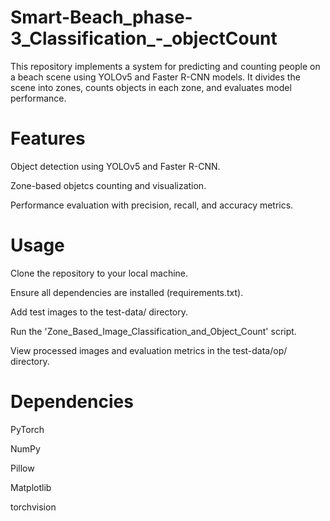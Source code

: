 # Smart-Beach_phase-3_Classification_-_objectCount
This repository implements a system for predicting and counting people on a beach scene using YOLOv5 and Faster R-CNN models. It divides the scene into zones, counts objects in each zone, and evaluates model performance.

# Features

Object detection using YOLOv5 and Faster R-CNN.

Zone-based objetcs counting and visualization.

Performance evaluation with precision, recall, and accuracy metrics.

# Usage

Clone the repository to your local machine.

Ensure all dependencies are installed (requirements.txt).

Add test images to the test-data/ directory.

Run the 'Zone_Based_Image_Classification_and_Object_Count' script.

View processed images and evaluation metrics in the test-data/op/ directory.

# Dependencies

PyTorch

NumPy

Pillow

Matplotlib

torchvision
